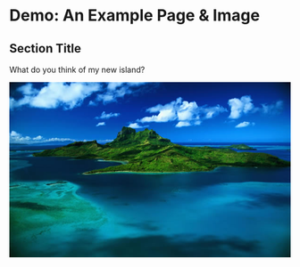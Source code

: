 ---
---
# Demo: An Example Page & Image
## Section Title
What do you think of my new island?

![island](images/example.jpg)
